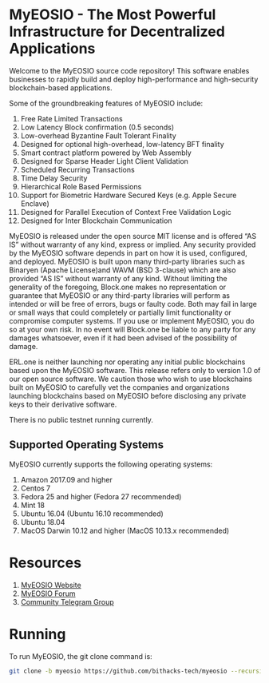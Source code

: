 # MyEOSIO - The Most Powerful Infrastructure for Decentralized Applications

Welcome to the MyEOSIO source code repository! This software enables businesses to rapidly build and deploy high-performance and high-security blockchain-based applications.

Some of the groundbreaking features of MyEOSIO include:

1. Free Rate Limited Transactions 
1. Low Latency Block confirmation (0.5 seconds)
1. Low-overhead Byzantine Fault Tolerant Finality
1. Designed for optional high-overhead, low-latency BFT finality 
1. Smart contract platform powered by Web Assembly
1. Designed for Sparse Header Light Client Validation
1. Scheduled Recurring Transactions 
1. Time Delay Security
1. Hierarchical Role Based Permissions
1. Support for Biometric Hardware Secured Keys (e.g. Apple Secure Enclave)
1. Designed for Parallel Execution of Context Free Validation Logic
1. Designed for Inter Blockchain Communication 

MyEOSIO is released under the open source MIT license and is offered “AS IS” without warranty of any kind, express or implied. Any security provided by the MyEOSIO software depends in part on how it is used, configured, and deployed. MyEOSIO is built upon many third-party libraries such as Binaryen (Apache License)and WAVM  (BSD 3-clause) which are also provided “AS IS” without warranty of any kind. Without limiting the generality of the foregoing, Block.one makes no representation or guarantee that MyEOSIO or any third-party libraries will perform as intended or will be free of errors, bugs or faulty code. Both may fail in large or small ways that could completely or partially limit functionality or compromise computer systems. If you use or implement MyEOSIO, you do so at your own risk. In no event will Block.one be liable to any party for any damages whatsoever, even if it had been advised of the possibility of damage.  

ERL.one is neither launching nor operating any initial public blockchains based upon the MyEOSIO software. This release refers only to version 1.0 of our open source software. We caution those who wish to use blockchains built on MyEOSIO to carefully vet the companies and organizations launching blockchains based on MyEOSIO before disclosing any private keys to their derivative software. 

There is no public testnet running currently.

## Supported Operating Systems
MyEOSIO currently supports the following operating systems:  
1. Amazon 2017.09 and higher
2. Centos 7
3. Fedora 25 and higher (Fedora 27 recommended)
4. Mint 18
5. Ubuntu 16.04 (Ubuntu 16.10 recommended)
6. Ubuntu 18.04
7. MacOS Darwin 10.12 and higher (MacOS 10.13.x recommended)

# Resources
1. [MyEOSIO Website](https://myeosio.org)
2. [MyEOSIO Forum](https://myeosio.com)
3. [Community Telegram Group](https://t.me/myeosiochat)

# Running
To run MyEOSIO, the git clone command is:
```bash
git clone -b myeosio https://github.com/bithacks-tech/myeosio --recursive
```

